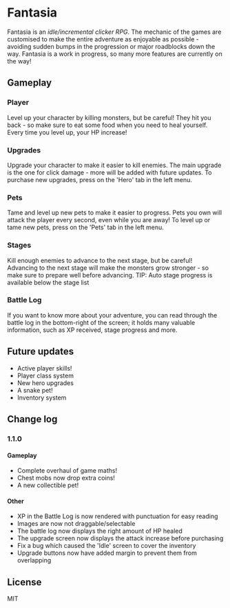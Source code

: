 # Fantasia

Fantasia is an _idle/incremental clicker RPG_.
The mechanic of the games are customised to make the entire adventure as enjoyable as possible - avoiding sudden bumps in the progression or major roadblocks down the way.
Fantasia is a work in progress, so many more features are currently on the way!

## Gameplay

### Player

Level up your character by killing monsters, but be careful! They hit you back - so make sure to eat some food when you need to heal yourself.
Every time you level up, your HP increase!

### Upgrades

Upgrade your character to make it easier to kill enemies. The main upgrade is the one for click damage - more will be added with future updates.
To purchase new upgrades, press on the 'Hero' tab in the left menu.

### Pets

Tame and level up new pets to make it easier to progress. Pets you own will attack the player every second, even while you are away!
To level up or tame new pets, press on the 'Pets' tab in the left menu.

### Stages

Kill enough enemies to advance to the next stage, but be careful! Advancing to the next stage will make the monsters grow stronger - so make sure to prepare well before advancing.
TIP: Auto stage progress is available below the stage list

### Battle Log

If you want to know more about your adventure, you can read through the battle log in the bottom-right of the screen; it holds many valuable information, such as XP received, stage progress and more.

## Future updates

- Active player skills!
- Player class system
- New hero upgrades
- A snake pet!
- Inventory system

## Change log

### 1.1.0

#### Gameplay

- Complete overhaul of game maths!
- Chest mobs now drop extra coins!
- A new collectible pet!

#### Other

- XP in the Battle Log is now rendered with punctuation for easy reading
- Images are now not draggable/selectable
- The battle log now displays the right amount of HP healed
- The upgrade screen now displays the attack increase before purchasing
- Fix a bug which caused the 'Idle' screen to cover the inventory
- Upgrade buttons now have added margin to prevent them from overlapping

## License

MIT

